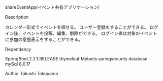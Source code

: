 shareEventApp(イベント共有アプリケーション)

Description

カレンダー形式でイベントを探せる。
ユーザー登録をすることができる。
ログイン後、イベントを投稿、編集、削除ができる。
ログイン者は対象のイベントに参加の意思表示をすることができる。

Dependency

SpringBoot 2.2.1.RELEASE
thymeleaf
Mybatis
springsecurity
database mySql 8.0.17

Author
Takushi Tokuyama
